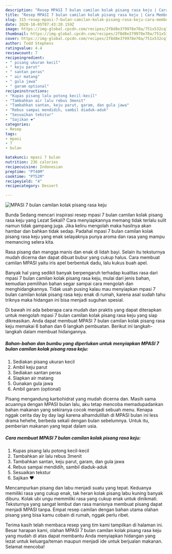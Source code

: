 ```yaml
---
description: "Resep MPASI 7 bulan camilan kolak pisang rasa keju | Cara Membuat MPASI 7 bulan camilan kolak pisang rasa keju Yang Enak Banget"
title: "Resep MPASI 7 bulan camilan kolak pisang rasa keju | Cara Membuat MPASI 7 bulan camilan kolak pisang rasa keju Yang Enak Banget"
slug: 315-resep-mpasi-7-bulan-camilan-kolak-pisang-rasa-keju-cara-membuat-mpasi-7-bulan-camilan-kolak-pisang-rasa-keju-yang-enak-banget
date: 2020-10-05T07:43:20.159Z
image: https://img-global.cpcdn.com/recipes/2f8d8e379978e70a/751x532cq70/mpasi-7-bulan-camilan-kolak-pisang-rasa-keju-foto-resep-utama.jpg
thumbnail: https://img-global.cpcdn.com/recipes/2f8d8e379978e70a/751x532cq70/mpasi-7-bulan-camilan-kolak-pisang-rasa-keju-foto-resep-utama.jpg
cover: https://img-global.cpcdn.com/recipes/2f8d8e379978e70a/751x532cq70/mpasi-7-bulan-camilan-kolak-pisang-rasa-keju-foto-resep-utama.jpg
author: Todd Stephens
ratingvalue: 4.4
reviewcount: 7
recipeingredient:
- " pisang ukuran kecil"
- " keju parut"
- " santan peras"
- " air matang"
- " gula jawa"
- " garam optional"
recipeinstructions:
- "Kupas pisang lalu potong kecil-kecil"
- "Tambahkan air lalu rebus 3menit"
- "Tambahkan santan, keju parut, garam, dan gula jawa"
- "Rebus sampai mendidih, sambil diaduk-aduk"
- "Sesuaikan tekstur"
- "Sajikan ❤"
categories:
- Resep
tags:
- mpasi
- 7
- bulan

katakunci: mpasi 7 bulan 
nutrition: 236 calories
recipecuisine: Indonesian
preptime: "PT40M"
cooktime: "PT52M"
recipeyield: "4"
recipecategory: Dessert

---
```



![MPASI 7 bulan camilan kolak pisang rasa keju](https://img-global.cpcdn.com/recipes/2f8d8e379978e70a/751x532cq70/mpasi-7-bulan-camilan-kolak-pisang-rasa-keju-foto-resep-utama.jpg)

Bunda Sedang mencari inspirasi resep mpasi 7 bulan camilan kolak pisang rasa keju yang Lezat Sekali? Cara menyiapkannya memang tidak terlalu sulit namun tidak gampang juga. Jika keliru mengolah maka hasilnya akan hambar dan bahkan tidak sedap. Padahal mpasi 7 bulan camilan kolak pisang rasa keju yang enak selayaknya punya aroma dan rasa yang mampu memancing selera kita.

Rasa pisang dan mangga manis dan enak di lidah bayi. Selain itu teksturnya mudah dicerna dan dapat dibuat bubur yang cukup halus. Cara membuat camilan MPASI yaitu iris apel berbentuk dadu, lalu kukus buah apel.

Banyak hal yang sedikit banyak berpengaruh terhadap kualitas rasa dari mpasi 7 bulan camilan kolak pisang rasa keju, mulai dari jenis bahan, kemudian pemilihan bahan segar sampai cara mengolah dan menghidangkannya. Tidak usah pusing kalau mau menyiapkan mpasi 7 bulan camilan kolak pisang rasa keju enak di rumah, karena asal sudah tahu triknya maka hidangan ini bisa menjadi suguhan spesial.


Di bawah ini ada beberapa cara mudah dan praktis yang dapat diterapkan untuk mengolah mpasi 7 bulan camilan kolak pisang rasa keju yang siap dikreasikan. Anda dapat membuat MPASI 7 bulan camilan kolak pisang rasa keju memakai 6 bahan dan 6 langkah pembuatan. Berikut ini langkah-langkah dalam membuat hidangannya.

<!--inarticleads1-->

##### Bahan-bahan dan bumbu yang diperlukan untuk menyiapkan MPASI 7 bulan camilan kolak pisang rasa keju:

1. Sediakan  pisang ukuran kecil
1. Ambil  keju parut
1. Sediakan  santan peras
1. Siapkan  air matang
1. Gunakan  gula jawa
1. Ambil  garam (optional)


Pisang mengandung karbohidrat yang mudah dicerna dan. Masih sama acuannya dengan MPASI bulan lalu, aku tetap mencoba memadupadankan bahan makanan yang sekiranya cocok menjadi sebuah menu. Kenapa nggak cerita day by day lagi karena alhamdulillah di MPASI bulan ini less drama hehehe, berbeda sekali dengan bulan sebelumnya. Untuk itu, pemberian makanan yang tepat dalam usia. 

<!--inarticleads2-->

##### Cara membuat MPASI 7 bulan camilan kolak pisang rasa keju:

1. Kupas pisang lalu potong kecil-kecil
1. Tambahkan air lalu rebus 3menit
1. Tambahkan santan, keju parut, garam, dan gula jawa
1. Rebus sampai mendidih, sambil diaduk-aduk
1. Sesuaikan tekstur
1. Sajikan ❤


Mencampurkan pisang dan labu menjadi suatu yang tepat. Keduanya memiliki rasa yang cukup enak, tak heran kolak pisang labu kuning banyak diburu. Kolak ubi ungu memmiliki rasa yang cukup enak untuk dinikmati. Teksturnya yang sangat lembut dan rasa manisnya membuat pisang dapat menjadi MPASI tanpa. Empat resep camilan dengan bahan utama olahan pisang yang bisa kamu cobain di rumah, nggak perlu ribet. 

Terima kasih telah membaca resep yang tim kami tampilkan di halaman ini. Besar harapan kami, olahan MPASI 7 bulan camilan kolak pisang rasa keju yang mudah di atas dapat membantu Anda menyiapkan hidangan yang lezat untuk keluarga/teman maupun menjadi ide untuk berjualan makanan. Selamat mencoba!
